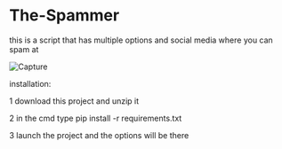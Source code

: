 # The-Spammer
this is a script that has multiple options and social media where you can spam at

![Capture](https://user-images.githubusercontent.com/118110925/220141096-0ff87439-a69d-48e1-8fd1-1e31a3919ed7.PNG)


installation:

1 download this project and unzip it

2 in the cmd type 
pip install -r requirements.txt

3 launch the project and the options will be there
